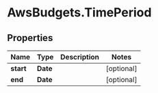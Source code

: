 # AwsBudgets.TimePeriod

## Properties

Name | Type | Description | Notes
------------ | ------------- | ------------- | -------------
**start** | **Date** |  | [optional] 
**end** | **Date** |  | [optional] 


